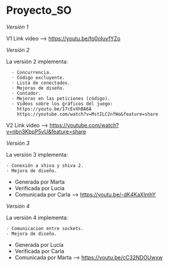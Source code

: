 # Proyecto_SO




*Versión 1*

V1 Link video --> https://youtu.be/fq0oIuvfYZo

*Versión 2*

  La versión 2 implementa:
  
      · Concurrencia.
      · Código excluyente.
      · Lista de conectados.
      · Mejoras de diseño.
      · Contador.
      · Mejoras en las peticiones (código).
      · Videos sobre los gráficos del juego:
      	https://youtu.be/17cEvXhBA6A 
		https://youtube.com/watch?v=MstILC2nfWo&feature=share

V2 Link video --> https://youtube.com/watch?v=nbn3KbpP5vU&feature=share		
		
*Versión 3*

  La versión 3 implementa:
  
	· Conexión a shiva y shiva 2.
	· Mejora de diseño.
	
- Generada por Marta
- Verificada por Lucía
- Comunicada por Carla --> https://youtu.be/-dK4KaXlmhY

*Versión 4*

  La versión 4 implementa:
  
  	· Comunicacion entre sockets.
	· Mejora de diseño.
	
- Generada por Lucía
- Verificada por Carla
- Comunicada por Marta --> https://youtu.be/cC32NDOUwxw
